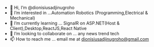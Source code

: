 - 👋 Hi, I’m @dionisiusadjinugroho
- 👀 I’m interested in ...Automation Robotics (Programming,Electrical & Mechanical) 
- 🌱 I’m currently learning ... SignalR on ASP.NET(Host & Client),Desktop,ReactJS,React Native
- 💞️ I’m looking to collaborate on ... any news trend tech 
- 📫 How to reach me ... email me at dionisiusadjinugroho@gmail.com

<!---
dionisiusadjinugroho/dionisiusadjinugroho is a ✨ special ✨ repository because its `README.md` (this file) appears on your GitHub profile.
You can click the Preview link to take a look at your changes.
--->
